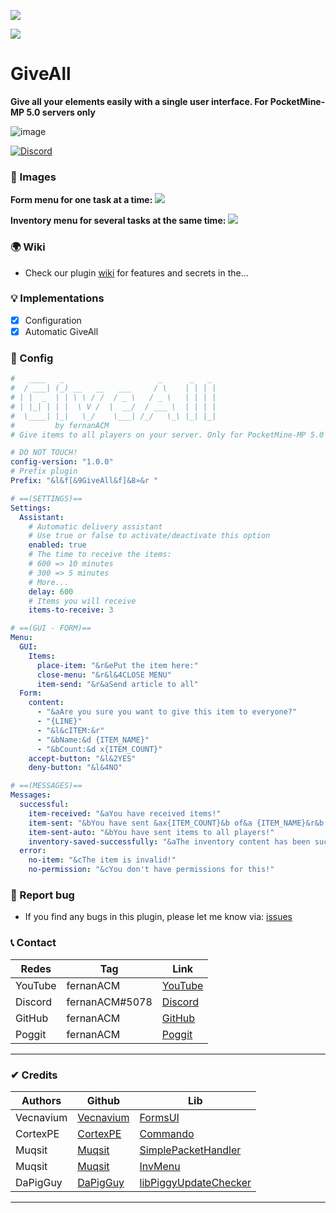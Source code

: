 [![](https://poggit.pmmp.io/shield.state/GiveAll)](https://poggit.pmmp.io/p/GiveAll)

[![](https://poggit.pmmp.io/shield.api/GiveAll)](https://poggit.pmmp.io/p/GiveAll)

# GiveAll
 **Give all your elements easily with a single user interface. For PocketMine-MP 5.0 servers only**

![image](https://github.com/fernanACM/GiveAll/assets/83558341/182b2538-cc7f-49a2-addd-aa520c10c112)

<a href="https://discord.gg/YyE9XFckqb"><img src="https://img.shields.io/discord/837701868649709568?label=discord&color=7289DA&logo=discord" alt="Discord" /></a>

### 📸 Images
**Form menu for one task at a time:**
<img src="https://github.com/fernanACM/GiveAll/assets/83558341/6076b0a7-869c-466f-8748-4414f3a33dba">

**Inventory menu for several tasks at the same time:**
<img src="https://github.com/fernanACM/GiveAll/assets/83558341/8b1e56de-1fe3-4406-ba88-55b180415d2f">

### 🌍 Wiki
* Check our plugin [wiki](https://github.com/fernanACM/GiveAll/wiki) for features and secrets in the...

### 💡 Implementations
* [X] Configuration
* [X] Automatic GiveAll

### 💾 Config 
```yaml
#   ____   _                     _      _   _ 
#  / ___| (_) __   __   ___     / \    | | | |
# | |  _  | | \ \ / /  / _ \   / _ \   | | | |
# | |_| | | |  \ V /  |  __/  / ___ \  | | | |
#  \____| |_|   \_/    \___| /_/   \_\ |_| |_|
#         by fernanACM
# Give items to all players on your server. Only for PocketMine-MP 5.0

# DO NOT TOUCH!
config-version: "1.0.0"
# Prefix plugin
Prefix: "&l&f[&9GiveAll&f]&8»&r "

# ==(SETTINGS)==
Settings:
  Assistant:
    # Automatic delivery assistant
    # Use true or false to activate/deactivate this option
    enabled: true
    # The time to receive the items:
    # 600 => 10 minutes
    # 300 => 5 minutes
    # More...
    delay: 600
    # Items you will receive
    items-to-receive: 3

# ==(GUI - FORM)==
Menu:
  GUI:
    Items:
      place-item: "&r&ePut the item here:"
      close-menu: "&r&l&4CLOSE MENU"
      item-send: "&r&aSend article to all"
  Form:
    content:
      - "&aAre you sure you want to give this item to everyone?"
      - "{LINE}"
      - "&l&cITEM:&r"
      - "&bName:&d {ITEM_NAME}"
      - "&bCount:&d x{ITEM_COUNT}"
    accept-button: "&l&2YES"
    deny-button: "&l&4NO"

# ==(MESSAGES)==
Messages:
  successful:
    item-received: "&aYou have received items!"
    item-sent: "&bYou have sent &ax{ITEM_COUNT}&b of&a {ITEM_NAME}&r&b to all players!"
    item-sent-auto: "&bYou have sent items to all players!"
    inventory-saved-successfully: "&aThe inventory content has been successfully saved!"
  error:
    no-item: "&cThe item is invalid!"
    no-permission: "&cYou don't have permissions for this!"
```

### 📢 Report bug
* If you find any bugs in this plugin, please let me know via: [issues](https://github.com/fernanACM/GiveAll/issues)

### 📞 Contact
| Redes | Tag | Link |
|-------|-------------|------|
| YouTube | fernanACM | [YouTube](https://www.youtube.com/channel/UC-M5iTrCItYQBg5GMuX5ySw) | 
| Discord | fernanACM#5078 | [Discord](https://discord.gg/YyE9XFckqb) |
| GitHub | fernanACM | [GitHub](https://github.com/fernanACM)
| Poggit | fernanACM | [Poggit](https://poggit.pmmp.io/ci/fernanACM)
****

### ✔ Credits
| Authors | Github | Lib |
|---------|--------|-----|
| Vecnavium | [Vecnavium](https://github.com/Vecnavium) | [FormsUI](https://github.com/Vecnavium/FormsUI/tree/master/) |
| CortexPE | [CortexPE](https://github.com/CortexPE) | [Commando](https://github.com/CortexPE/Commando/tree/master/) |
| Muqsit | [Muqsit](https://github.com/Muqsit) | [SimplePacketHandler](https://github.com/Muqsit/SimplePacketHandler) |
| Muqsit | [Muqsit](https://github.com/Muqsit) | [InvMenu](https://github.com/Muqsit/InvMenu) |
| DaPigGuy | [DaPigGuy](https://github.com/DaPigGuy) | [libPiggyUpdateChecker](https://github.com/DaPigGuy/libPiggyUpdateChecker) |
****
